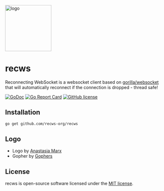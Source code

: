<img width="150" src="https://raw.githubusercontent.com/recws-org/recws/master/recws-logo.png" alt="logo">

# recws

Reconnecting WebSocket is a websocket client based on [gorilla/websocket](https://github.com/gorilla/websocket) that will automatically reconnect if the connection is dropped - thread safe!

[![GoDoc](https://godoc.org/github.com/mariuspass/recws?status.svg)](https://godoc.org/github.com/mariuspass/recws)
[![Go Report Card](https://goreportcard.com/badge/github.com/mariuspass/recws)](https://goreportcard.com/report/github.com/mariuspass/recws)
[![GitHub license](https://img.shields.io/github/license/Naereen/StrapDown.js.svg)](https://github.com/Naereen/StrapDown.js/blob/master/LICENSE)

## Installation

```bash
go get github.com/recws-org/recws
```

## Logo

- Logo by [Anastasia Marx](https://www.behance.net/AnastasiaMarx)
- Gopher by [Gophers](https://github.com/egonelbre/gophers)

## License

recws is open-source software licensed under the [MIT license](https://opensource.org/licenses/MIT).

